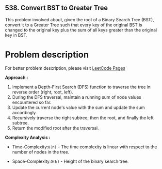 ## 538. Convert BST to Greater Tree

This problem involved about, given the root of a Binary Search Tree (BST), convert it to a Greater Tree such that every key of the original BST is changed to the original key plus the sum of all keys greater than the original key in BST.

# Problem description

For better problem description, please visit [LeetCode Pages](https://leetcode.com/problems/convert-bst-to-greater-tree/description/)

**Approach :**<br/>

1. Implement a Depth-First Search (DFS) function to traverse the tree in reverse order (right, root, left).
2. During the DFS traversal, maintain a running sum of node values encountered so far.
3. Update the current node's value with the sum and update the sum accordingly.
4. Recursively traverse the right subtree, then the root, and finally the left subtree.
5. Return the modified root after the traversal.

**Complexity Analysis :**<br/>

-   Time-Complexity:`O(n)` - The time complexity is linear with respect to the number of nodes in the tree.

-   Space-Complexity:`O(h)` - Height of the binary search tree.
